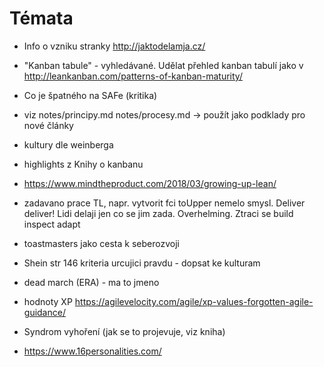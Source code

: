 # Témata

- Info o vzniku stranky http://jaktodelamja.cz/
- "Kanban tabule" - vyhledávané. Udělat přehled kanban tabulí jako v http://leankanban.com/patterns-of-kanban-maturity/
- Co je špatného na SAFe (kritika)

- viz notes/principy.md notes/procesy.md -> použít jako podklady pro nové články
- kultury dle weinberga
- highlights z Knihy o kanbanu
- https://www.mindtheproduct.com/2018/03/growing-up-lean/
- zadavano prace TL, napr. vytvorit fci toUpper nemelo smysl. Deliver deliver! Lidi delaji jen co se jim zada. 
Overhelming. Ztraci se build inspect adapt 
- toastmasters jako cesta k seberozvoji
- Shein str 146 kriteria urcujici pravdu - dopsat ke kulturam
- dead march (ERA) - ma to jmeno
- hodnoty XP https://agilevelocity.com/agile/xp-values-forgotten-agile-guidance/
- Syndrom vyhoření (jak se to projevuje, viz kniha)
- https://www.16personalities.com/
